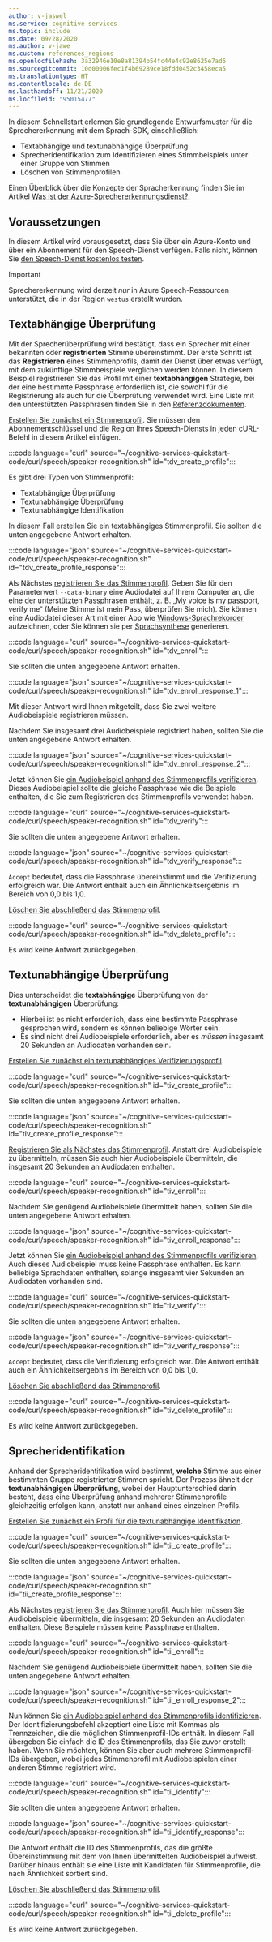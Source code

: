 ```yaml
---
author: v-jaswel
ms.service: cognitive-services
ms.topic: include
ms.date: 09/28/2020
ms.author: v-jawe
ms.custom: references_regions
ms.openlocfilehash: 3a32946e10e8a81394b54fc44e4c92e8625e7ad6
ms.sourcegitcommit: 10d00006fec1f4b69289ce18fdd0452c3458eca5
ms.translationtype: HT
ms.contentlocale: de-DE
ms.lasthandoff: 11/21/2020
ms.locfileid: "95015477"
---
```

In diesem Schnellstart erlernen Sie grundlegende Entwurfsmuster für die Sprechererkennung mit dem Sprach-SDK, einschließlich:

* Textabhängige und textunabhängige Überprüfung
* Sprecheridentifikation zum Identifizieren eines Stimmbeispiels unter einer Gruppe von Stimmen
* Löschen von Stimmenprofilen

Einen Überblick über die Konzepte der Spracherkennung finden Sie im Artikel [Was ist der Azure-Sprechererkennungsdienst?](../../../speaker-recognition-overview.md).

## <a name="prerequisites"></a>Voraussetzungen

In diesem Artikel wird vorausgesetzt, dass Sie über ein Azure-Konto und über ein Abonnement für den Speech-Dienst verfügen. Falls nicht, können Sie [den Speech-Dienst kostenlos testen](../../../overview.md#try-the-speech-service-for-free).

> [!IMPORTANT]
> Sprechererkennung wird derzeit *nur* in Azure Speech-Ressourcen unterstützt, die in der Region `westus` erstellt wurden.

## <a name="text-dependent-verification"></a>Textabhängige Überprüfung

Mit der Sprecherüberprüfung wird bestätigt, dass ein Sprecher mit einer bekannten oder **registrierten** Stimme übereinstimmt. Der erste Schritt ist das **Registrieren** eines Stimmenprofils, damit der Dienst über etwas verfügt, mit dem zukünftige Stimmbeispiele verglichen werden können. In diesem Beispiel registrieren Sie das Profil mit einer **textabhängigen** Strategie, bei der eine bestimmte Passphrase erforderlich ist, die sowohl für die Registrierung als auch für die Überprüfung verwendet wird. Eine Liste mit den unterstützten Passphrasen finden Sie in den [Referenzdokumenten](/rest/api/speakerrecognition/).

[Erstellen Sie zunächst ein Stimmenprofil](/rest/api/speakerrecognition/verification/textdependent/createprofile). Sie müssen den Abonnementschlüssel und die Region Ihres Speech-Diensts in jeden cURL-Befehl in diesem Artikel einfügen.

:::code language="curl" source="~/cognitive-services-quickstart-code/curl/speech/speaker-recognition.sh" id="tdv_create_profile":::

Es gibt drei Typen von Stimmenprofil:

- Textabhängige Überprüfung
- Textunabhängige Überprüfung
- Textunabhängige Identifikation

In diesem Fall erstellen Sie ein textabhängiges Stimmenprofil. Sie sollten die unten angegebene Antwort erhalten.

:::code language="json" source="~/cognitive-services-quickstart-code/curl/speech/speaker-recognition.sh" id="tdv_create_profile_response":::

Als Nächstes [registrieren Sie das Stimmenprofil](/rest/api/speakerrecognition/verification/textdependent/createenrollment). Geben Sie für den Parameterwert `--data-binary` eine Audiodatei auf Ihrem Computer an, die eine der unterstützten Passphrasen enthält, z. B. „My voice is my passport, verify me“ (Meine Stimme ist mein Pass, überprüfen Sie mich). Sie können eine Audiodatei dieser Art mit einer App wie [Windows-Sprachrekorder](https://www.microsoft.com/p/windows-voice-recorder/9wzdncrfhwkn?activetab=pivot:overviewtab) aufzeichnen, oder Sie können sie per [Sprachsynthese](../../../index-text-to-speech.yml) generieren.

:::code language="curl" source="~/cognitive-services-quickstart-code/curl/speech/speaker-recognition.sh" id="tdv_enroll":::

Sie sollten die unten angegebene Antwort erhalten.

:::code language="json" source="~/cognitive-services-quickstart-code/curl/speech/speaker-recognition.sh" id="tdv_enroll_response_1":::

Mit dieser Antwort wird Ihnen mitgeteilt, dass Sie zwei weitere Audiobeispiele registrieren müssen.

Nachdem Sie insgesamt drei Audiobeispiele registriert haben, sollten Sie die unten angegebene Antwort erhalten.

:::code language="json" source="~/cognitive-services-quickstart-code/curl/speech/speaker-recognition.sh" id="tdv_enroll_response_2":::

Jetzt können Sie [ein Audiobeispiel anhand des Stimmenprofils verifizieren](/rest/api/speakerrecognition/verification/textdependent/verifyprofile). Dieses Audiobeispiel sollte die gleiche Passphrase wie die Beispiele enthalten, die Sie zum Registrieren des Stimmenprofils verwendet haben.

:::code language="curl" source="~/cognitive-services-quickstart-code/curl/speech/speaker-recognition.sh" id="tdv_verify":::

Sie sollten die unten angegebene Antwort erhalten.

:::code language="json" source="~/cognitive-services-quickstart-code/curl/speech/speaker-recognition.sh" id="tdv_verify_response":::

`Accept` bedeutet, dass die Passphrase übereinstimmt und die Verifizierung erfolgreich war. Die Antwort enthält auch ein Ähnlichkeitsergebnis im Bereich von 0,0 bis 1,0.

[Löschen Sie abschließend das Stimmenprofil](/rest/api/speakerrecognition/verification/textdependent/deleteprofile).

:::code language="curl" source="~/cognitive-services-quickstart-code/curl/speech/speaker-recognition.sh" id="tdv_delete_profile":::

Es wird keine Antwort zurückgegeben.

## <a name="text-independent-verification"></a>Textunabhängige Überprüfung

Dies unterscheidet die **textabhängige** Überprüfung von der **textunabhängigen** Überprüfung:

* Hierbei ist es nicht erforderlich, dass eine bestimmte Passphrase gesprochen wird, sondern es können beliebige Wörter sein.
* Es sind nicht drei Audiobeispiele erforderlich, aber es *müssen* insgesamt 20 Sekunden an Audiodaten vorhanden sein.

[Erstellen Sie zunächst ein textunabhängiges Verifizierungsprofil](/rest/api/speakerrecognition/verification/textindependent/createprofile).

:::code language="curl" source="~/cognitive-services-quickstart-code/curl/speech/speaker-recognition.sh" id="tiv_create_profile":::

Sie sollten die unten angegebene Antwort erhalten.

:::code language="json" source="~/cognitive-services-quickstart-code/curl/speech/speaker-recognition.sh" id="tiv_create_profile_response":::

[Registrieren Sie als Nächstes das Stimmenprofil](/rest/api/speakerrecognition/verification/textindependent/createenrollment). Anstatt drei Audiobeispiele zu übermitteln, müssen Sie auch hier Audiobeispiele übermitteln, die insgesamt 20 Sekunden an Audiodaten enthalten.

:::code language="curl" source="~/cognitive-services-quickstart-code/curl/speech/speaker-recognition.sh" id="tiv_enroll":::

Nachdem Sie genügend Audiobeispiele übermittelt haben, sollten Sie die unten angegebene Antwort erhalten.

:::code language="json" source="~/cognitive-services-quickstart-code/curl/speech/speaker-recognition.sh" id="tiv_enroll_response":::

Jetzt können Sie [ein Audiobeispiel anhand des Stimmenprofils verifizieren](/rest/api/speakerrecognition/verification/textindependent/verifyprofile). Auch dieses Audiobeispiel muss keine Passphrase enthalten. Es kann beliebige Sprachdaten enthalten, solange insgesamt vier Sekunden an Audiodaten vorhanden sind.

:::code language="curl" source="~/cognitive-services-quickstart-code/curl/speech/speaker-recognition.sh" id="tiv_verify":::

Sie sollten die unten angegebene Antwort erhalten.

:::code language="json" source="~/cognitive-services-quickstart-code/curl/speech/speaker-recognition.sh" id="tiv_verify_response":::

`Accept` bedeutet, dass die Verifizierung erfolgreich war. Die Antwort enthält auch ein Ähnlichkeitsergebnis im Bereich von 0,0 bis 1,0.

[Löschen Sie abschließend das Stimmenprofil](/rest/api/speakerrecognition/verification/textindependent/deleteprofile).

:::code language="curl" source="~/cognitive-services-quickstart-code/curl/speech/speaker-recognition.sh" id="tiv_delete_profile":::

Es wird keine Antwort zurückgegeben.

## <a name="speaker-identification"></a>Sprecheridentifikation

Anhand der Sprecheridentifikation wird bestimmt, **welche** Stimme aus einer bestimmten Gruppe registrierter Stimmen spricht. Der Prozess ähnelt der **textunabhängigen Überprüfung**, wobei der Hauptunterschied darin besteht, dass eine Überprüfung anhand mehrerer Stimmenprofile gleichzeitig erfolgen kann, anstatt nur anhand eines einzelnen Profils.

[Erstellen Sie zunächst ein Profil für die textunabhängige Identifikation](/rest/api/speakerrecognition/identification/textindependent/createprofile).

:::code language="curl" source="~/cognitive-services-quickstart-code/curl/speech/speaker-recognition.sh" id="tii_create_profile":::

Sie sollten die unten angegebene Antwort erhalten.

:::code language="json" source="~/cognitive-services-quickstart-code/curl/speech/speaker-recognition.sh" id="tii_create_profile_response":::

Als Nächstes [registrieren Sie das Stimmenprofil](/rest/api/speakerrecognition/identification/textindependent/createenrollment). Auch hier müssen Sie Audiobeispiele übermitteln, die insgesamt 20 Sekunden an Audiodaten enthalten. Diese Beispiele müssen keine Passphrase enthalten.

:::code language="curl" source="~/cognitive-services-quickstart-code/curl/speech/speaker-recognition.sh" id="tii_enroll":::

Nachdem Sie genügend Audiobeispiele übermittelt haben, sollten Sie die unten angegebene Antwort erhalten.

:::code language="json" source="~/cognitive-services-quickstart-code/curl/speech/speaker-recognition.sh" id="tii_enroll_response_2":::

Nun können Sie [ein Audiobeispiel anhand des Stimmenprofils identifizieren](/rest/api/speakerrecognition/identification/textindependent/identifysinglespeaker). Der Identifizierungsbefehl akzeptiert eine Liste mit Kommas als Trennzeichen, die die möglichen Stimmenprofil-IDs enthält. In diesem Fall übergeben Sie einfach die ID des Stimmenprofils, das Sie zuvor erstellt haben. Wenn Sie möchten, können Sie aber auch mehrere Stimmenprofil-IDs übergeben, wobei jedes Stimmenprofil mit Audiobeispielen einer anderen Stimme registriert wird.

:::code language="curl" source="~/cognitive-services-quickstart-code/curl/speech/speaker-recognition.sh" id="tii_identify":::

Sie sollten die unten angegebene Antwort erhalten.

:::code language="json" source="~/cognitive-services-quickstart-code/curl/speech/speaker-recognition.sh" id="tii_identify_response":::

Die Antwort enthält die ID des Stimmenprofils, das die größte Übereinstimmung mit dem von Ihnen übermittelten Audiobeispiel aufweist. Darüber hinaus enthält sie eine Liste mit Kandidaten für Stimmenprofile, die nach Ähnlichkeit sortiert sind.

[Löschen Sie abschließend das Stimmenprofil](/rest/api/speakerrecognition/identification/textindependent/deleteprofile).

:::code language="curl" source="~/cognitive-services-quickstart-code/curl/speech/speaker-recognition.sh" id="tii_delete_profile":::

Es wird keine Antwort zurückgegeben.